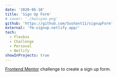 ```yaml
---
date: '2020-06-10'
title: 'Sign Up Form'
# cover: './halcyon.png'
github: 'https://github.com/Sushant11/signupForm'
external: 'fm-signup.netlify.app/'
tech:
  - Flexbox
  - Challenge
  - Personal
  - Netlify
showInProjects: true
---
```


[Frontend Mentor](https://www.frontendmentor.io/) challenge to create a sign up form.